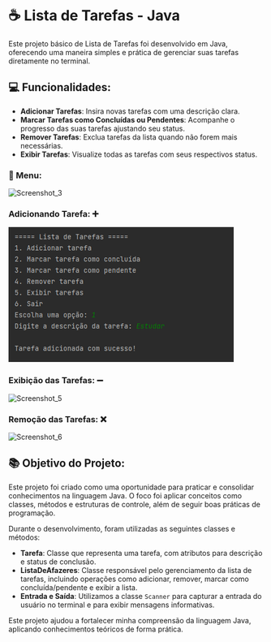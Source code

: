 # ☕ Lista de Tarefas - Java

Este projeto básico de Lista de Tarefas foi desenvolvido em Java, oferecendo uma maneira simples e prática de gerenciar suas tarefas diretamente no terminal.

## 💻 Funcionalidades:

- **Adicionar Tarefas**: Insira novas tarefas com uma descrição clara.
- **Marcar Tarefas como Concluídas ou Pendentes**: Acompanhe o progresso das suas tarefas ajustando seu status.
- **Remover Tarefas**: Exclua tarefas da lista quando não forem mais necessárias.
- **Exibir Tarefas**: Visualize todas as tarefas com seus respectivos status.

### 📃 Menu:

![Screenshot_3]()

### Adicionando Tarefa: ➕

![Screenshot_4](https://raw.githubusercontent.com/rafaellsilva17/projeto-lista-de-tarefas-java/main/images/adicionar.png)

### Exibição das Tarefas: ➖

![Screenshot_5]()

### Remoção das Tarefas: ❌

![Screenshot_6]()

## 📚 Objetivo do Projeto:

Este projeto foi criado como uma oportunidade para praticar e consolidar conhecimentos na linguagem Java. O foco foi aplicar conceitos como classes, métodos e estruturas de controle, além de seguir boas práticas de programação.

Durante o desenvolvimento, foram utilizadas as seguintes classes e métodos:

- **Tarefa**: Classe que representa uma tarefa, com atributos para descrição e status de conclusão.
- **ListaDeAfazeres**: Classe responsável pelo gerenciamento da lista de tarefas, incluindo operações como adicionar, remover, marcar como concluída/pendente e exibir a lista.
- **Entrada e Saída**: Utilizamos a classe `Scanner` para capturar a entrada do usuário no terminal e para exibir mensagens informativas.

Este projeto ajudou a fortalecer minha compreensão da linguagem Java, aplicando conhecimentos teóricos de forma prática.
